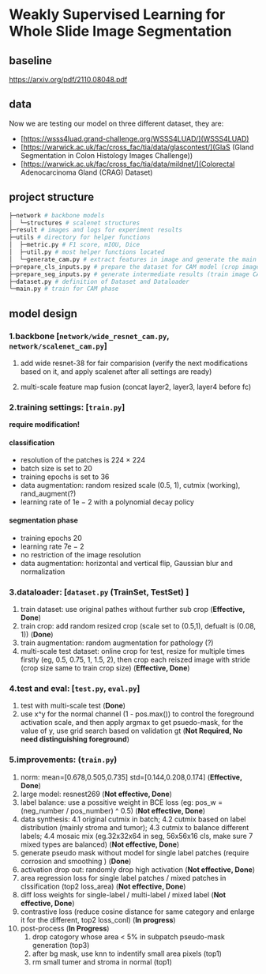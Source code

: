 # Weakly Supervised Learning for Whole Slide Image Segmentation
## baseline
https://arxiv.org/pdf/2110.08048.pdf

## data
Now we are testing our model on three different dataset, they are:
- [https://wsss4luad.grand-challenge.org/WSSS4LUAD/](WSSS4LUAD)
- [https://warwick.ac.uk/fac/cross_fac/tia/data/glascontest/](GlaS (Gland Segmentation in Colon Histology Images Challenge))
- [https://warwick.ac.uk/fac/cross_fac/tia/data/mildnet/](Colorectal Adenocarcinoma Gland (CRAG) Dataset)

## project structure

```bash
├─network # backbone models
│  └─structures # scalenet structures
├─result # images and logs for experiment results
├─utils # directory for helper functions
│  ├─metric.py # F1 score, mIOU, Dice
│  ├─util.py # most helper functions located
│  └─generate_cam.py # extract features in image and generate the main
├─prepare_cls_inputs.py # prepare the dataset for CAM model (crop images, adjust validation gt)
├─prepare_seg_inputs.py # generate intermediate results (train image CAM)
├─dataset.py # definition of Dataset and Dataloader
└─main.py # train for CAM phase
```

## model design

### 1.backbone [`network/wide_resnet_cam.py`, `network/scalenet_cam.py`]
1.  add wide resnet-38 for fair comparision (verify the next modifications based on it, and apply scalenet after all settings are ready)

2.  multi-scale feature map fusion (concat layer2, layer3, layer4 before fc)

### 2.training settings: [`train.py`]

**require modification!**

#### classification

- resolution of the patches is 224 × 224
- batch size is set to 20
- training epochs is set to 36
- data augmentation: random resized scale (0.5, 1), cutmix (working), rand_augment(?)
- learning rate of 1e − 2 with a polynomial decay policy

#### segmentation phase

- training epochs 20 
- learning rate 7e − 2
- no restriction of the image resolution
- data augmentation: horizontal and vertical flip, Gaussian blur and normalization

### 3.dataloader: [`dataset.py` (TrainSet, TestSet) ]

1. train dataset: use original pathes without further sub crop (**Effective, Done**)
2. train crop: add random resized crop (scale set to (0.5,1), defualt is (0.08, 1)) (**Done**)
3. train augmentation: random augmentation for pathology (?)
4. multi-scale test dataset: online crop for test, resize for multiple times firstly (eg, 0.5, 0.75, 1, 1.5, 2), then crop each reiszed image with stride (crop size same to train crop size) (**Effective, Done**)

### 4.test and eval: [`test.py`, `eval.py`]
1. test with multi-scale test (**Done**)
2. use x^y for the normal channel (1 - pos.max()) to control the foreground activation scale, and then apply argmax to get psuedo-mask, for the value of y, use grid search based on validation gt (**Not Required, No need distinguishing foreground**)

### 5.improvements: (`train.py`)
1. norm: mean=[0.678,0.505,0.735] std=[0.144,0.208,0.174] (**Effective, Done**)
2. large model: resnest269 (**Not effective, Done**)
3. label balance: use a possitive weight in BCE loss (eg: pos_w = (neg_number / pos_number) ^ 0.5) (**Not effective, Done**)
4. data synthesis: 4.1 original cutmix in batch; 4.2 cutmix based on label distribution (mainly stroma and tumor); 4.3 cutmix to balance different labels; 4.4 mosaic mix (eg.32x32x64 in seg, 56x56x16 cls, make sure 7 mixed types are balanced) (**Not effective, Done**)
5. generate pseudo mask without model for single label patches (require corrosion and smoothing ) (**Done**)
6. activation drop out: randomly drop high activation (**Not effective, Done**)
7. area regression loss for single label patches / mixed patches in clssification (top2 loss_area) (**Not effective, Done**)
8. diff loss weights for single-label / multi-label / mixed label (**Not effective, Done**)
9. contrastive loss (reduce cosine distance for same category and enlarge it for the different, top2 loss_conl) (**In progress**)
10. post-process (**In Progress**)
    1. drop catogory whose area < 5% in subpatch pseudo-mask generation (top3)
    2. after bg mask, use knn to indentify small area pixels (top1)
    3. rm small tumer and stroma in normal (top1)
